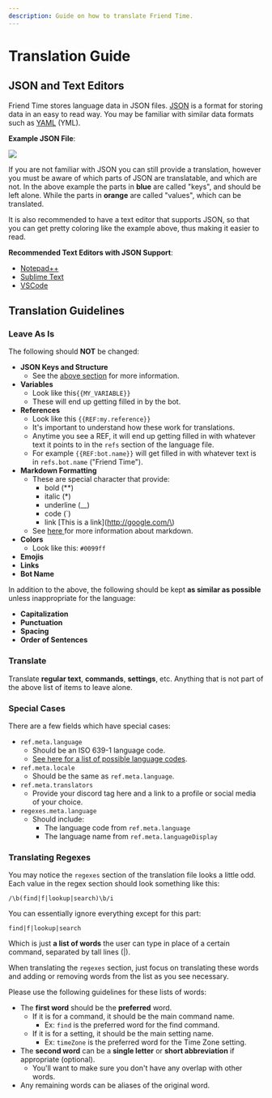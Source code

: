 ```yaml
---
description: Guide on how to translate Friend Time.
---
```


# Translation Guide

## **JSON and Text Editors**

Friend Time stores language data in JSON files. [JSON](https://en.wikipedia.org/wiki/JSON) is a format for storing data in an easy to read way. You may be familiar with similar data formats such as [YAML](https://en.wikipedia.org/wiki/YAML) \(YML\).

**Example JSON File**:

![](../.gitbook/assets/image%20%2816%29.png)

If you are not familiar with JSON you can still provide a translation, however you must be aware of which parts of JSON are translatable, and which are not. In the above example the parts in **blue** are called "keys", and should be left alone. While the parts in **orange** are called "values", which can be translated.

It is also recommended to have a text editor that supports JSON, so that you can get pretty coloring like the example above, thus making it easier to read.

**Recommended Text Editors with JSON Support**:

* [Notepad++](https://notepad-plus-plus.org/)
* [Sublime Text](https://www.sublimetext.com/)
* [VSCode](https://code.visualstudio.com/)

## **Translation Guidelines**

### Leave As Is

The following should **NOT** be changed:

* **JSON Keys and Structure**
  * See the [above section](translation-guide.md#json-and-text-editors) for more information.
* **Variables**
  * Look like this`{{MY_VARIABLE}}`
  * These will end up getting filled in by the bot.
* **References**
  * Look like this `{{REF:my.reference}}`
  * It's important to understand how these work for translations.
  * Anytime you see a REF, it will end up getting filled in with whatever text it points to in the `refs` section of the language file.
  * For example `{{REF:bot.name}}` will get filled in with whatever text is in `refs.bot.name` \("Friend Time"\).
* **Markdown Formatting**
  * These are special character that provide:
    * bold \(\*\*\)
    * italic \(\*\)
    * underline \(\_\_\)
    * code \(\`\)
    * link \[This is a link\]\(http://google.com/\)
  * See [here ](https://support.discord.com/hc/en-us/articles/210298617-Markdown-Text-101-Chat-Formatting-Bold-Italic-Underline-)for more information about markdown.
* **Colors**
  * Look like this: `#0099ff`
* **Emojis**
* **Links**
* **Bot Name**

In addition to the above, the following should be kept **as similar as possible** unless inappropriate for the language:

* **Capitalization**
* **Punctuation**
* **Spacing**
* **Order of Sentences**

### Translate

Translate **regular text**, **commands**, **settings**, etc. Anything that is not part of the above list of items to leave alone.

### Special Cases

There are a few fields which have special cases:

* `ref.meta.language`
  * Should be an ISO 639-1 language code.
  * [See here for a list of possible language codes](https://www.andiamo.co.uk/resources/iso-language-codes/).
* `ref.meta.locale`
  * Should be the same as `ref.meta.language`.
* `ref.meta.translators`
  * Provide your discord tag here and a link to a profile or social media of your choice.
* `regexes.meta.language`
  * Should include:
    * The language code from `ref.meta.language`
    * The language name from `ref.meta.languageDisplay`

### Translating Regexes

You may notice the `regexes` section of the translation file looks a little odd. Each value in the regex section should look something like this:

`/\b(find|f|lookup|search)\b/i`

You can essentially ignore everything except for this part:

`find|f|lookup|search`

Which is just **a list of words** the user can type in place of a certain command, separated by tall lines \(\|\).

When translating the `regexes` section, just focus on translating these words and adding or removing words from the list as you see necessary.

Please use the following guidelines for these lists of words:

* The **first word** should be the **preferred** word.
  * If it is for a command, it should be the main command name.
    * Ex: `find` is the preferred word for the find command.
  * If it is for a setting, it should be the main setting name.
    * Ex: `timeZone` is the preferred word for the Time Zone setting.
* The **second word** can be a **single letter** or **short abbreviation** if appropriate \(optional\).
  * You'll want to make sure you don't have any overlap with other words.
* Any remaining words can be aliases of the original word.


